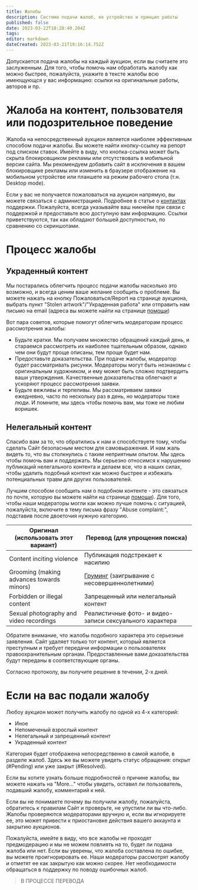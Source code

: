 ```yaml
---
title: Жалобы
description: Система подачи жалоб, ее устройство и принцип работы
published: false
date: 2023-03-22T18:28:40.204Z
tags: 
editor: markdown
dateCreated: 2023-03-21T19:16:14.752Z
---
```


Допускается подача жалобы на каждый аукцион, если вы считаете это заслуженным.
Для того, чтобы помочь нам обработать жалобу как можно быстрее, пожалуйста, укажите в тексте жалобы всю имеющующся у вас информацию: ссылки на оригинальные работы, авторов и пр.

# Жалоба на контент, пользователя или подозрительное поведение

Жалоба на непосредственный аукцион является наиболее эффективным способом подачи жалобы. Вы можете найти кнопку-ссылку на репорт под списком ставок. Имейте в виду, что кнопка-ссылка может быть скрыта блокировщиком рекламы или отсутствовать в мобильной версии сайта. Мы рекомендуем добавить сайт в исключения в вашем блокировщике рекламы или изменить в браузере отображение на мобильном устройстве или планшете на режим рабочего стола (т.н. Desktop mode).

Если у вас не получается пожаловаться на аукцион напрямую, вы можете связаться с администрацией. Подробнее в статье о [контактах](/ru/contact) поддержки. Пожалуйста, всегда указывайте ваш никнейм при связи с поддержкой и предоставьте всю доступную вам информацию. Ссылки приветствуются, так как обладают большей доступностью, по сравнению со скриншотами.

# Процесс жалобы
## Украденный контент

Мы постарались облегчить процесс подачи жалобы насколько это возможно, и всегда ценим ваше желание сообщить о проблеме. Вы можете нажать на кнопку Пожаловаться/Report на странице аукциона, выбрать пункт "Stolen artwork"/"Украденная работа" или отправить нам письмо на email (адреса вы можете найти на странице [помощи](https://ych.commishes.com/home/help))

Вот пара советов, которые помогут облегчить модераторам процесс рассмотрения жалобы:
* Будьте кратки. Мы получаем множество обращений каждый день, и стараемся рассмотреть их наиболее тщательным образом, однако чем они будут проще описаны, тем проще будет нам.
* Предоставьте доказательства. При подаче жалобы, модератор будет рассматривать рисунки. Модераторы могут быть незнакомы с оригинальным художником, и ему может быть сложно подтвердить ваши утверждения. Качественные доказательства облегчают и ускоряют процесс рассмотрения заявки.
* Будьте вежливы и терпеливы. Мы рассматриваем заявки ежедневно, часто по нескольку раз в день, но модераторы тоже люди. И помните, мы здесь чтобы помочь вам, мы тоже не любим воришек.

## Нелегальный контент

Спасибо вам за то, что обратились к нам и способствуете тому, чтобы сделать Сайт безопасным местом для самовыражения. И нам жаль видеть то, что вы столкнулись с таким неприятным опытом. Мы здесь чтобы помочь вам и поддержать. Мы серьезно относимся к нарушению публикаций нелегального контента и делаем все, что в наших силах, чтобы удалить подобный контент как можно быстрее и избежать потенциальных травм для других пользователей.

Лучшим способом сообщить нам о подобном контенте - это связаться по почте, которую вы можете найти на странице [помощи](/ru/help)). Для того, чтобы наши модераторы могли как можно лучше помочь с ситуацией, пожалуйста, включите в тему письма фразу "Abuse complaint:", подставив после двоеточия нужную категорию.

|Оригинал (использовать этот вариант)|Перевод (для упрощения поиска)|
|---|---|
|Content inciting violence|Публикация подстрекает к насилию| 
|Grooming (making advances towards minors)|[Груминг](https://ru.wikipedia.org/wiki/Груминг_детей) (заигрывание с несовершеннолетними)|
|Forbidden or illegal content|Запрещенный или нелегальный контент|
|Sexual photography and video recordings|Реалистичные фото- и видео- записи сексуального характера|

Обратите внимание, что жалобы подобного характера это серьезные заявления. Сайт удаляет только тот контент, который является преступным и требует передачи информации о пользователях правоохранительным органам. Предоставленные вами доказательства будут переданы в соответствующие органы.

Согласно протоколу, вы получите решение в течении, 2-х дней.

# Если на вас подали жалобу

Любоу аукцион может получить жалобу по одной из 4-х категорий:
* Иное
* Непомеченый взрослый контент
* Нелегальный и запрещенный контент
* Украденный контент

Категория будет отображена непосредственно в самой жалобе, в разделе жалоб. Здесь же вы можете увидеть статус обращения: открыт (#Pending) или уже закрыт (#Resolved).

Если вы хотите узнать больше подробностей о причине жалобы, вы можете нажать на "More..." чтобы увидеть, оставил ли пользователь, подавший жалобу, комментарий к ней.

Если вы не понимаете почему вы получили жалобу, пожалуйста, обратитесь к правилам Сайт и проверьте, не упустили ли вы что-либо. Жалобы проверяются модераторами вручную и, если вы игнорируете ее, это может привести к приостановке действия вашего аккаунта и закрытию аукционов.

Пожалуйста, имейте в виду, что все жалобы не проходят предмодерацию и мы не можем повлиять на то, будет ли подана жалоба или нет. Если вы уверены, что жалоба составлена по ошибке, вы можете проигнорировать ее. Наши модераторы рассмотрят жалобу и отметят ее как закрытую как можно скорее. Нет необходимости обращаться в поддержку по поводу ошибочных жалоб.




> В ПРОЦЕССЕ ПЕРЕВОДА

 
